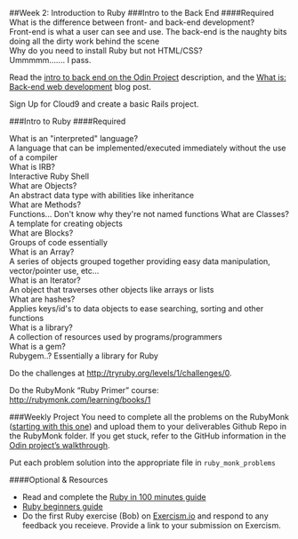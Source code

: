 ##Week 2: Introduction to Ruby
###Intro to the Back End
####Required
What is the difference between front- and back-end development?<br>
Front-end is what a user can see and use. The back-end is the naughty bits doing all the dirty work behind the scene<br>
Why do you need to install Ruby but not HTML/CSS?<br>
Ummmmm....... I pass.

Read the [intro to back end on the Odin Project](http://www.theodinproject.com/web-development-101/introduction-to-the-back-end) description, and the [What is: Back-end web development](http://blog.generalassemb.ly/what-is-back-end-web-development/) blog post.

Sign Up for Cloud9 and create a basic Rails project.

###Intro to Ruby
####Required

What is an "interpreted" language?<br>
A language that can be implemented/executed immediately without the use of a compiler<br>
What is IRB?<br>
Interactive Ruby Shell<br>
What are Objects?<br>
An abstract data type with abilities like inheritance<br>
What are Methods?<br>
Functions... Don't know why they're not named functions
What are Classes?<br>
A template for creating objects<br>
What are Blocks?<br>
Groups of code essentially<br>
What is an Array?<br>
A series of objects grouped together providing easy data manipulation, vector/pointer use, etc...<br>
What is an Iterator?<br>
An object that traverses other objects like arrays or lists<br>
What are hashes?<br>
Applies keys/id's to data objects to ease searching, sorting and other functions<br>
What is a library?<br>
A collection of resources used by programs/programmers<br>
What is a gem?<br>
Rubygem..? Essentially a library for Ruby<br>


Do the challenges at http://tryruby.org/levels/1/challenges/0.

Do the RubyMonk “Ruby Primer” course: http://rubymonk.com/learning/books/1

###Weekly Project
You need to complete all the problems on the RubyMonk ([starting with this one](http://rubymonk.com/learning/books/1-ruby-primer/problems/9-calculator)) and upload them to your deliverables Github Repo in the RubyMonk folder. If you get stuck, refer to the GitHub information in the [Odin project’s walkthrough](http://www.theodinproject.com/web-development-101/html-css).

Put each problem solution into the appropriate file in `ruby_monk_problems`

####Optional & Resources
 - Read and complete the [Ruby in 100 minutes guide](http://tutorials.jumpstartlab.com/projects/ruby\_in\_100_minutes.html)
 - [Ruby beginners guide](https://hackhands.com/beginners-guide-ruby/)
 - Do the first Ruby exercise (Bob) on [Exercism.io](http://exercism.io/) and respond to any
   feedback you receieve.  Provide a link to your submission on
   Exercism.

